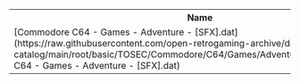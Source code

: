 <table>
<tr><th>Name</th><th>Size</th></tr>
<tr><td>[Commodore C64 - Games - Adventure - [SFX].dat](https://raw.githubusercontent.com/open-retrogaming-archive/dat-catalog/main/root/basic/TOSEC/Commodore/C64/Games/Adventure/[SFX]/Commodore C64 - Games - Adventure - [SFX].dat)</td><td>1275</td></tr>
</table>
